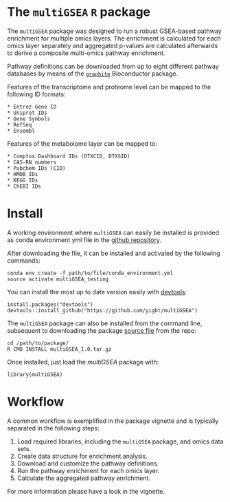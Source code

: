 # The `multiGSEA` `R` package

The `multiGSEA` package was designed to run a robust GSEA-based pathway
enrichment for multiple omics layers. The enrichment is calculated for each
omics layer separately and aggregated p-values are calculated afterwards to
derive a composite multi-omics pathway enrichment.

Pathway definitions can be downloaded from up to eight different
pathway databases by means of the
[`graphite`](http://bioconductor.org/packages/release/bioc/html/graphite.html)
Bioconductor package.

Features of the transcriptome and proteome level can be mapped to the following ID formats:

	* Entrez Gene ID
	* Uniprot IDs
	* Gene Symbols
	* RefSeq
	* Ensembl
	
Features of the metabolome layer can be mapped to:

	* Comptox Dashboard IDs (DTXCID, DTXSID)
	* CAS-RN numbers
	* Pubchem IDs (CID)
	* HMDB IDs
	* KEGG IDs
	* ChEBI IDs

  
# Install

A working environment where `multiGSEA` can easily be installed is
provided as conda environment yml file in the [github
repository](https://github.com/yigbt/multiGSEA/conda_environment.yml).

After downloading the file, it can be installed and activated by the following commands:

	conda env create -f path/to/file/conda_environment.yml
	source activate multiGSEA_testing


You can install the most up to date version easily with
[devtools](https://github.com/hadley/devtools):

    install.packages("devtools")
    devtools::install_github("https://github.com/yigbt/multiGSEA")


The `multiGSEA` package can also be installed from the command line, subsequent to downloading the package [source file](https://github.com/yigbt/multiGSEA/blob/master/multiGSEA_0.99.0.tar.gz) from the repo:

	cd /path/to/package/
	R CMD INSTALL multiGSEA_1.0.tar.gz


Once installed, just load the *multiGSEA* package with:

    library(multiGSEA)


# Workflow

A common workflow is exemplified in the package vignette and is typically separated
in the following steps:

1. Load required libraries, including the `multiGSEA` package, and omics data sets.
2. Create data structure for enrichment analysis.
3. Download and customize the pathway definitions.
4. Run the pathway enrichment for each omics layer.
5. Calculate the aggregated pathway enrichment.


For more information please have a look in the vignette.
